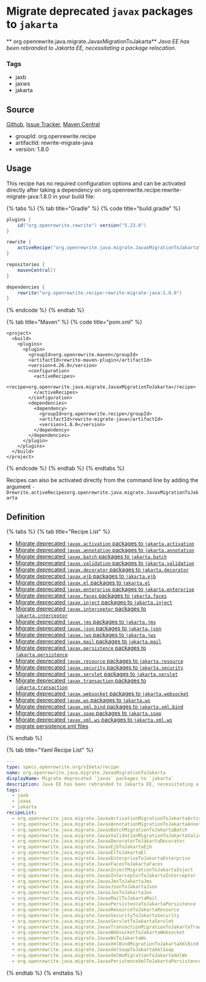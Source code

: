 # Migrate deprecated `javax` packages to `jakarta`

** org.openrewrite.java.migrate.JavaxMigrationToJakarta**
_Java EE has been rebranded to Jakarta EE, necessitating a package relocation._

### Tags

* jaxb
* jaxws
* jakarta

## Source

[Github](https://github.com/openrewrite/rewrite-migrate-java), [Issue Tracker](https://github.com/openrewrite/rewrite-migrate-java/issues), [Maven Central](https://search.maven.org/artifact/org.openrewrite.recipe/rewrite-migrate-java/1.8.0/jar)

* groupId: org.openrewrite.recipe
* artifactId: rewrite-migrate-java
* version: 1.8.0


## Usage

This recipe has no required configuration options and can be activated directly after taking a dependency on org.openrewrite.recipe:rewrite-migrate-java:1.8.0 in your build file:

{% tabs %}
{% tab title="Gradle" %}
{% code title="build.gradle" %}
```groovy
plugins {
    id("org.openrewrite.rewrite") version("5.23.0")
}

rewrite {
    activeRecipe("org.openrewrite.java.migrate.JavaxMigrationToJakarta")
}

repositories {
    mavenCentral()
}

dependencies {
    rewrite("org.openrewrite.recipe:rewrite-migrate-java:1.8.0")
}
```
{% endcode %}
{% endtab %}

{% tab title="Maven" %}
{% code title="pom.xml" %}
```markup
<project>
  <build>
    <plugins>
      <plugin>
        <groupId>org.openrewrite.maven</groupId>
        <artifactId>rewrite-maven-plugin</artifactId>
        <version>4.26.0</version>
        <configuration>
          <activeRecipes>
            <recipe>org.openrewrite.java.migrate.JavaxMigrationToJakarta</recipe>
          </activeRecipes>
        </configuration>
        <dependencies>
          <dependency>
            <groupId>org.openrewrite.recipe</groupId>
            <artifactId>rewrite-migrate-java</artifactId>
            <version>1.8.0</version>
          </dependency>
        </dependencies>
      </plugin>
    </plugins>
  </build>
</project>
```
{% endcode %}
{% endtab %}
{% endtabs %}

Recipes can also be activated directly from the command line by adding the argument `-Drewrite.activeRecipesorg.openrewrite.java.migrate.JavaxMigrationToJakarta`

## Definition

{% tabs %}
{% tab title="Recipe List" %}
* [Migrate deprecated `javax.activation` packages to `jakarta.activation`](../../java/migrate/javaxactivationmigrationtojakartaactivation.md)
* [Migrate deprecated `javax.annotation` packages to `jakarta.annotation`](../../java/migrate/javaxannotationmigrationtojakartaannotation.md)
* [Migrate deprecated `javax.batch` packages to `jakarta.batch`](../../java/migrate/javaxbatchmigrationtojakartabatch.md)
* [Migrate deprecated `javax.validation` packages to `jakarta.validation`](../../java/migrate/javaxvalidationmigrationtojakartavalidation.md)
* [Migrate deprecated `javax.decorator` packages to `jakarta.decorator`](../../java/migrate/javaxdecoratortojakartadecorator.md)
* [Migrate deprecated `javax.ejb` packages to `jakarta.ejb`](../../java/migrate/javaxejbtojakartaejb.md)
* [Migrate deprecated `javax.el` packages to `jakarta.el`](../../java/migrate/javaxeltojakartael.md)
* [Migrate deprecated `javax.enterprise` packages to `jakarta.enterprise`](../../java/migrate/javaxenterprisetojakartaenterprise.md)
* [Migrate deprecated `javax.faces` packages to `jakarta.faces`](../../java/migrate/javaxfacestojakartafaces.md)
* [Migrate deprecated `javax.inject` packages to `jakarta.inject`](../../java/migrate/javaxinjectmigrationtojakartainject.md)
* [Migrate deprecated `javax.interceptor` packages to `jakarta.interceptor`](../../java/migrate/javaxinterceptortojakartainterceptor.md)
* [Migrate deprecated `javax.jms` packages to `jakarta.jms`](../../java/migrate/javaxjmstojakartajms.md)
* [Migrate deprecated `javax.json` packages to `jakarta.json`](../../java/migrate/javaxjsontojakartajson.md)
* [Migrate deprecated `javax.jws` packages to `jakarta.jws`](../../java/migrate/javaxjwstojakartajws.md)
* [Migrate deprecated `javax.mail` packages to `jakarta.mail`](../../java/migrate/javaxmailtojakartamail.md)
* [Migrate deprecated `javax.persistence` packages to `jakarta.persistence`](../../java/migrate/javaxpersistencetojakartapersistence.md)
* [Migrate deprecated `javax.resource` packages to `jakarta.resource`](../../java/migrate/javaxresourcetojakartaresource.md)
* [Migrate deprecated `javax.security` packages to `jakarta.security`](../../java/migrate/javaxsecuritytojakartasecurity.md)
* [Migrate deprecated `javax.servlet` packages to `jakarta.servlet`](../../java/migrate/javaxservlettojakartaservlet.md)
* [Migrate deprecated `javax.transaction` packages to `jakarta.transaction`](../../java/migrate/javaxtransactionmigrationtojakartatransaction.md)
* [Migrate deprecated `javax.websocket` packages to `jakarta.websocket`](../../java/migrate/javaxwebsockettojakartawebsocket.md)
* [Migrate deprecated `javax.ws` packages to `jakarta.ws`](../../java/migrate/javaxwstojakartaws.md)
* [Migrate deprecated `javax.xml.bind` packages to `jakarta.xml.bind`](../../java/migrate/javaxxmlbindmigrationtojakartaxmlbind.md)
* [Migrate deprecated `javax.soap` packages to `jakarta.soap`](../../java/migrate/javaxxmlsoaptojakartaxmlsoap.md)
* [Migrate deprecated `javax.xml.ws` packages to `jakarta.xml.ws`](../../java/migrate/javaxxmlwsmigrationtojakartaxmlws.md)
* [migrate persistence.xml files](../../java/migrate/javaxperistencexmltojakartapersistencexml.md)

{% endtab %}

{% tab title="Yaml Recipe List" %}
```yaml
---
type: specs.openrewrite.org/v1beta/recipe
name: org.openrewrite.java.migrate.JavaxMigrationToJakarta
displayName: Migrate deprecated `javax` packages to `jakarta`
description: Java EE has been rebranded to Jakarta EE, necessitating a package relocation.
tags:
  - jaxb
  - jaxws
  - jakarta
recipeList:
  - org.openrewrite.java.migrate.JavaxActivationMigrationToJakartaActivation
  - org.openrewrite.java.migrate.JavaxAnnotationMigrationToJakartaAnnotation
  - org.openrewrite.java.migrate.JavaxBatchMigrationToJakartaBatch
  - org.openrewrite.java.migrate.JavaxValidationMigrationToJakartaValidation
  - org.openrewrite.java.migrate.JavaxDecoratorToJakartaDecorator
  - org.openrewrite.java.migrate.JavaxEjbToJakartaEjb
  - org.openrewrite.java.migrate.JavaxElToJakartaEl
  - org.openrewrite.java.migrate.JavaxEnterpriseToJakartaEnterprise
  - org.openrewrite.java.migrate.JavaxFacesToJakartaFaces
  - org.openrewrite.java.migrate.JavaxInjectMigrationToJakartaInject
  - org.openrewrite.java.migrate.JavaxInterceptorToJakartaInterceptor
  - org.openrewrite.java.migrate.JavaxJmsToJakartaJms
  - org.openrewrite.java.migrate.JavaxJsonToJakartaJson
  - org.openrewrite.java.migrate.JavaxJwsToJakartaJws
  - org.openrewrite.java.migrate.JavaxMailToJakartaMail
  - org.openrewrite.java.migrate.JavaxPersistenceToJakartaPersistence
  - org.openrewrite.java.migrate.JavaxResourceToJakartaResource
  - org.openrewrite.java.migrate.JavaxSecurityToJakartaSecurity
  - org.openrewrite.java.migrate.JavaxServletToJakartaServlet
  - org.openrewrite.java.migrate.JavaxTransactionMigrationToJakartaTransaction
  - org.openrewrite.java.migrate.JavaxWebsocketToJakartaWebsocket
  - org.openrewrite.java.migrate.JavaxWsToJakartaWs
  - org.openrewrite.java.migrate.JavaxXmlBindMigrationToJakartaXmlBind
  - org.openrewrite.java.migrate.JavaxXmlSoapToJakartaXmlSoap
  - org.openrewrite.java.migrate.JavaxXmlWsMigrationToJakartaXmlWs
  - org.openrewrite.java.migrate.JavaxPeristenceXmlToJakartaPersistenceXml

```
{% endtab %}
{% endtabs %}
